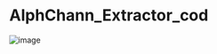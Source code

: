 # AlphChann_Extractor_cod

![image](https://user-images.githubusercontent.com/64253660/232477179-5a6acbff-dcac-4e3f-8291-49957dd15f22.png)
